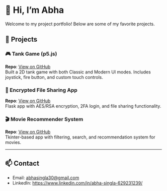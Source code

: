 # 👋 Hi, I’m Abha

Welcome to my project portfolio! Below are some of my favorite projects.

## 🔧 Projects

### 🎮 Tank Game (p5.js)
**Repo**: [View on GitHub](https://github.com/yourusername/tank-game)  
Built a 2D tank game with both Classic and Modern UI modes. Includes joystick, fire button, and custom touch controls.

### 🔐 Encrypted File Sharing App
**Repo**: [View on GitHub](https://github.com/yourusername/encrypted-file-share)  
Flask app with AES/RSA encryption, 2FA login, and file sharing functionality.

### 🎬 Movie Recommender System
**Repo**: [View on GitHub](https://github.com/yourusername/movie-recommender)  
Tkinter-based app with filtering, search, and recommendation system for movies.

---

## 📫 Contact
- Email: abhasingla30@gmail.com  
- LinkedIn: https://www.linkedin.com/in/abha-singla-629231239/ 
